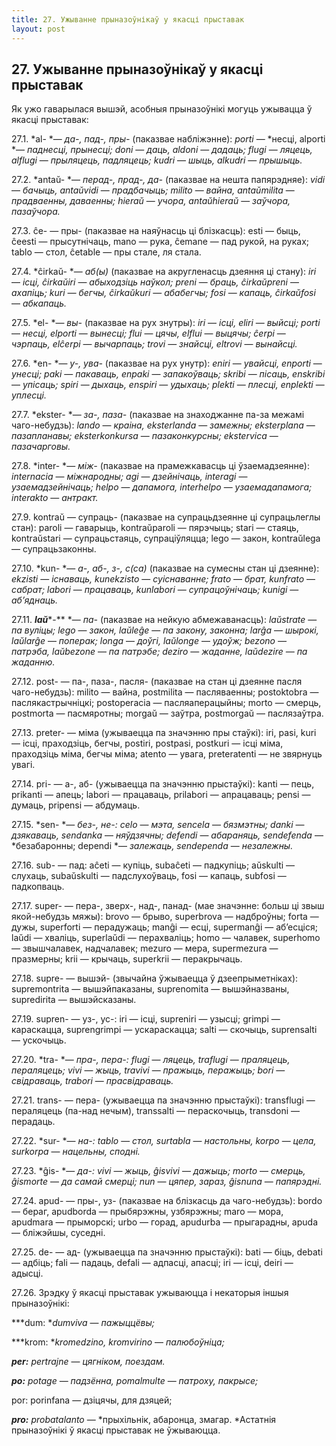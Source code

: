 ```yaml
---
title: 27. Ужыванне прыназоўнікаў у якасці прыставак
layout: post
---
```

## 27. Ужыванне прыназоўнікаў у якасці прыставак

Як ужо гаварылася вышэй, асобныя прыназоўнікі могуць ужывацца ў якасці
прыставак:

27.1. *al- *— *да-, пад-, пры-* (паказвае набліжэнне): *porti* —
*несці, alporti *— *паднесці, прынесці; doni* — *даць, aldoni* —
*дадаць; flugi* — *ляцець, alflugi* — *прыляцець, падляцець; kudri* —
*шыць, alkudri* — *прышыць.*

27.2. *antaŭ- *— *перад-, прад-, да-* (паказвае на нешта папярэдняе):
*vidi* — *бачыць, antaŭvidi* — *прадбачыць; milito* — *вайна,
antaŭmilita* — *прадваенны, даваенны; hieraŭ* — *учора, antaŭhieraŭ*
— *заўчора, пазаўчора.*

27.3. ĉe- — пры- (паказвае на наяўнасць ці блізкасць): esti — быць,
ĉeesti — прысутнічаць, mano — рука, ĉemane — пад рукой, на руках;
tablo — стол, ĉetable — пры стале, ля стала.

27.4. *ĉirkaŭ- *— *аб(ы)* (паказвае на акругленасць дзеяння ці стану):
*iri* — *ісці, ĉirkaŭiri* — *абыходзіць наўкол; preni* — *браць,
ĉirkaŭpreni* — *ахапіць; kuri — бегчы, ĉirkaŭkuri* — *абабегчы;
fosi* — *капаць, ĉirkaŭfosi* — *абкапаць.*

27.5. *el- *— *вы-* (паказвае на рух знутры): *iri* — *ісці, eliri* —
*выйсці; porti* — *несці, elporti* — *вынесці; flui* — *цячы, elflui*
— *выцячы; ĉerpi* — *чэрпаць, elĉerpi* — *вычарпаць; trovi* —
*знайсці, eltrovi* — *вынайсці.*

27.6. *en- *— *у-, ува-* (паказвае на рух унутр): *eniri* — *увайсці,
enporti* — *унесці; paki* — *пакаваць, enpaki* — *запакоўваць; skribi*
— *пісаць, enskribi* — *упісаць; spiri* — *дыхаць, enspiri* —
*удыхаць; plekti* — *плесці, enplekti* — *уплесці.*

27.7. *ekster- *— *за-, паза-* (паказвае на знаходжанне па-за межамі
чаго-небудзь): *lando* — *краіна, eksterlanda* — *замежны;
eksterplana* — *пазапланавы; eksterkonkursa* — *пазаконкурсны;
ekstervica* — *пазачарговы.*

27.8. *inter- *— *між-* (паказвае на прамежкавасць ці ўзаемадзеянне):
*internacia* — *міжнародны; agi* — *дзейнічаць, interagi* —
*узаемадзейнічаць; helpo* — *дапамога, interhelpo* —
*узаемадапамога; interakto* — *антракт.*

27.9. kontraŭ — супраць- (паказвае на супрацьдзеянне ці супрацьлеглы
стан): paroli — гаварыць, kontraŭparoli — пярэчыць; stari — стаяць,
kontraŭstari — супрацьстаяць, супраціўляцца; lego — закон, kontraŭlega
— супрацьзаконны.

27.10. *kun- *— *а-, аб-, з-, с(са)* (паказвае на сумесны стан ці
дзеянне): *ekzisti* — *існаваць, kunekzisto* — *суіснаванне;
frato* — *брат, kunfrato* — *сабрат; labori* — *працаваць, kunlabori*
— *супрацоўнічаць; kunigi* — *аб’яднаць.*

27.11. ***laŭ****-** *— *па-* (паказвае на нейкую абмежаванасць):
*laŭstrate* — *па вуліцы; lego* — *закон, laŭleĝe* — *па закону,
законна; larĝa* — *шырокі, laŭlarĝe* — *поперак; longa* — *доўгі,
laŭlonge* — *удоўж; bezono — патрэба, laŭbezone* — *па патрэбе;
deziro* — *жаданне, laŭdezire — па жаданню.*

27.12. post- — па-, паза-, пасля- (паказвае на стан ці дзеянне пасля
чаго-небудзь): milito — вайна, postmilita — пасляваенны; postoktobra
— паслякастрычніцкі; postoperacia — пасляаперацыйны; morto — смерць,
postmorta — пасмяротны; morgaŭ — заўтра, postmorgaŭ — паслязаўтра.

27.13. preter- — міма (ужываецца па значэнню пры стаўкі): iri, pasi,
kuri — ісці, праходзіць, бегчы, postiri, postpasi, postkuri — ісці
міма, праходзіць міма, бегчы міма; atento — увага, preteratenti —
не звярнуць увагі.

27.14. pri- — а-, аб- (ужываецца па значэнню прыстаўкі): kanti — пець,
prikanti — апець; labori — працаваць, prilabori — апрацаваць; pensi —
думаць, pripensi — абдумаць.

27.15. *sen- *— *без-, не-: celo* — *мэта, sencela* — *бязмэтны;
danki* — *дзякаваць, sendanka* — *няўдзячны; defendi* — *абараняць,
sendefenda* — *безабаронны; dependi *— *залежаць, sendependa* —
*незалежны.*

27.16. sub- — пад: aĉeti — купіць, subaĉeti — падкупіць; aŭskulti —
слухаць, subaŭskulti — падслухоўваць, fosi — капаць, subfosi —
падкопваць.

27.17. super- — пера-, зверх-, над-, панад- (мае значэнне: больш ці
звыш якой-небудзь мяжы): brovo — брыво, superbrova — надброўны;
forta — дужы, superforti — перадужаць; manĝi — есці, supermanĝi —
аб’есціся; laŭdi — хваліць, superlaŭdi — перахваліць; homo —
чалавек, superhomo — звышчалавек, надчалавек; mezuro — мера,
supermezura — празмерны; krii — крычаць, superkrii — перакрычаць.

27.18. supre- — вышэй- (звычайна ўжываецца ў дзеепрыметніках):
supremontrita — вышэйпаказаны, suprenomita — вышэйназваны, supredirita
— вышэйсказаны.

27.19. supren- — уз-, ус-: iri — ісці, supreniri — узыcці; grimpi —
караскацца, suprengrimpi — ускараскацца; salti — скочыць,
suprensalti — ускочыць.

27.20. *tra- *— *пра-, пера-: flugi* — *ляцець, traflugi* —
*праляцець, пераляцець; vivi* — *жыць, travivi* — *пражыць,
перажыць; bori* — *свідраваць, trabori* — *прасвідраваць.*

27.21. trans- — пера- (ужываецца па значэнню прыстаўкі): transflugi —
пераляцець (па-над нечым), transsalti — пераскочыць, transdoni —
перадаць.

27.22. *sur- *— *на-: tablo* — *стол, surtabla* — *настольны, korpo* —
*цела, surkorpa* — *нацельны, сподні.*

27.23. *ĝis- *— *да-: vivi* — *жыць, ĝisvivi* — *дажыць; morto* —
*смерць, ĝismorte* — *да самай смерці; nun* — *цяпер, зараз,
ĝisnuna* — *папярэдні.*

27.24. apud- — пры-, уз- (паказвае на блізкасць да чаго-небудзь):
bordo — бераг, apudborda — прыбярэжны, узбярэжны; maro — мора,
apudmara — прыморскі; urbo — горад, apudurba — прыгарадны, apuda —
бліжэйшы, суседні.

27.25. de- — ад- (ужываецца па значэнню прыстаўкі): bati — біць,
debati — адбіць; fali — падаць, defali — адпасці, апасці; iri — ісці,
deiri — адысці.

27.26. Зрэдку ў якасці прыставак ужываюцца і некаторыя іншыя
прыназоўнікі:

***dum: **dumviva* — *пажыццёвы;*

***krom: **kromedzino, kromvirino* — *палюбоўніца;*

***per:** pertrajne* — *цягніком, поездам.*

***po:** potage* — *падзённа, pomalmulte* — *патроху, пакрысе;*

por: porinfana — дзіцячы, для дзяцей;

***pro:** probatalanto* — *прыхільнік, абаронца, змагар. *Астатнія
прыназоўнікі ў якасці прыставак не ўжываюцца.

